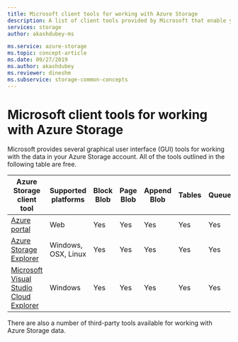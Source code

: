 ```yaml
---
title: Microsoft client tools for working with Azure Storage
description: A list of client tools provided by Microsoft that enable you to view and interact with your Azure Storage data.
services: storage
author: akashdubey-ms

ms.service: azure-storage
ms.topic: concept-article
ms.date: 09/27/2019
ms.author: akashdubey
ms.reviewer: dineshm
ms.subservice: storage-common-concepts
---
```


# Microsoft client tools for working with Azure Storage

Microsoft provides several graphical user interface (GUI) tools for working with the data in your Azure Storage account. All of the tools outlined in the following table are free.

| Azure Storage client tool                 | Supported platforms | Block Blob | Page Blob | Append Blob | Tables | Queues | Files |
|-------------------------------------------|---------------------|------------|-----------|-------------|--------|--------|-------|
| [Azure portal](https://portal.azure.com)                    | Web                 | Yes          | Yes         | Yes           | Yes      | Yes      | Yes     |
| [Azure Storage Explorer](https://azure.microsoft.com/features/storage-explorer/)          | Windows, OSX, Linux        | Yes          | Yes         | Yes           | Yes      | Yes      | Yes     |
| [Microsoft Visual Studio Cloud Explorer](/visualstudio/azure/vs-azure-tools-resources-managing-with-cloud-explorer) | Windows             | Yes          | Yes         | Yes           | Yes      | Yes      | No      |

There are also a number of third-party tools available for working with Azure Storage data.
